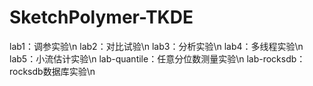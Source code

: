 # SketchPolymer-TKDE
lab1：调参实验\n
lab2：对比试验\n
lab3：分析实验\n
lab4：多线程实验\n
lab5：小流估计实验\n
lab-quantile：任意分位数测量实验\n
lab-rocksdb：rocksdb数据库实验\n
